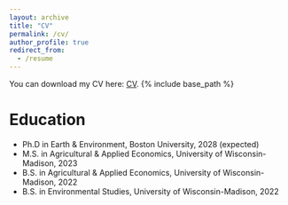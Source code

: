 ```yaml
---
layout: archive
title: "CV"
permalink: /cv/
author_profile: true
redirect_from:
  - /resume
---
```

You can download my CV here: [CV](files/cv.pdf).
{% include base_path %}

Education
======
* Ph.D in Earth & Environment, Boston University, 2028 (expected)
* M.S. in Agricultural & Applied Economics, University of Wisconsin-Madison, 2023
* B.S. in Agricultural & Applied Economics, University of Wisconsin-Madison, 2022
* B.S. in Environmental Studies, University of Wisconsin-Madison, 2022

<!---
Work experience
======
* Spring 2024: Academic Pages Collaborator
  * Github University
  * Duties includes: Updates and improvements to template
  * Supervisor: The Users

* Fall 2015: Research Assistant
  * Github University
  * Duties included: Merging pull requests
  * Supervisor: Professor Hub

* Summer 2015: Research Assistant
  * Github University
  * Duties included: Tagging issues
  * Supervisor: Professor Git
-->

<!---    
Skills
======
* Skill 1
* Skill 2
  * Sub-skill 2.1
  * Sub-skill 2.2
  * Sub-skill 2.3
* Skill 3
--->

<!---  
Publications
======
  <ul>{% for post in site.publications reversed %}
    {% include archive-single-cv.html %}
  {% endfor %}</ul>

Talks
======
  <ul>{% for post in site.talks reversed %}
    {% include archive-single-talk-cv.html  %}
  {% endfor %}</ul>
  
Teaching
======
  <ul>{% for post in site.teaching reversed %}
    {% include archive-single-cv.html %}
  {% endfor %}</ul>
  
Service and leadership
======
* Currently signed in to 43 different slack teams
--->

